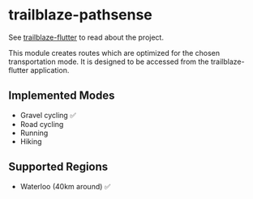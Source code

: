 # trailblaze-pathsense

See [trailblaze-flutter](https://github.com/andreytakhtamirov/trailblaze-flutter) to read about the project.

This module creates routes which are optimized for the chosen transportation mode. It is designed to be accessed from the trailblaze-flutter application.

## Implemented Modes
- Gravel cycling ✅
- Road cycling
- Running
- Hiking


## Supported Regions
- Waterloo (40km around) ✅

